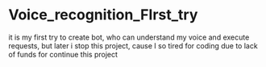 # Voice_recognition_FIrst_try
it is my first try to create bot, who can understand my voice and execute requests, but later i stop this project, cause I so tired for coding due to lack of funds for continue this project
